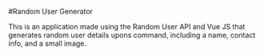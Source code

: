 #Random User Generator

This is an application made using the Random User API and Vue JS that generates random user details upons command, including a name, contact info, and a small image.